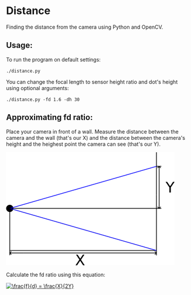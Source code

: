 # Distance
Finding the distance from the camera using Python and OpenCV.

## Usage:
To run the program on default settings:
```
./distance.py
```
You can change the focal length to sensor height ratio and dot's height using optional arguments:
```
./distance.py -fd 1.6 -dh 30
```

## Approximating fd ratio:
Place your camera in front of a wall. Measure the distance between the camera and the wall (that's our X) and the distance between the camera's height and the heighest point the camera can see (that's our Y). 

![fdratio](/docs/fd.png)

Calculate the fd ratio using this equation:

<a href="https://www.codecogs.com/eqnedit.php?latex=\frac{f}{d}&space;=&space;\frac{X}{2Y}" target="_blank"><img src="https://latex.codecogs.com/gif.latex?\frac{f}{d}&space;=&space;\frac{X}{2Y}" title="\frac{f}{d} = \frac{X}{2Y}" /></a>
